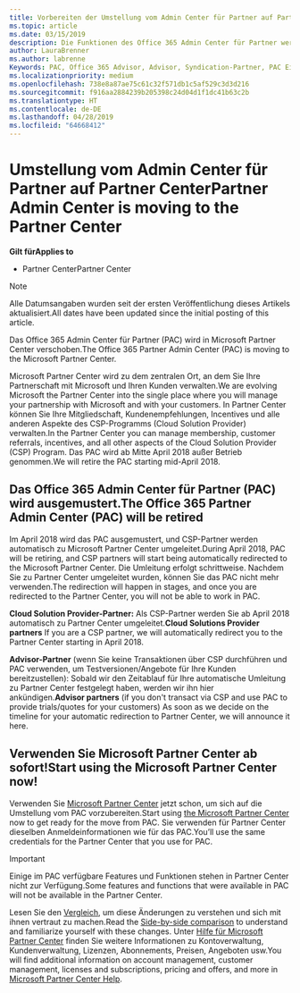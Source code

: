 ```yaml
---
title: Vorbereiten der Umstellung vom Admin Center für Partner auf Partner Center | Partner Center
ms.topic: article
ms.date: 03/15/2019
description: Die Funktionen des Office 365 Admin Center für Partner werden in Partner Center verschoben.
author: LauraBrenner
ms.author: labrenne
Keywords: PAC, Office 365 Advisor, Advisor, Syndication-Partner, PAC Einstellen, PAC Ausmusterung
ms.localizationpriority: medium
ms.openlocfilehash: 738e8a87ae75c61c32f571db1c5af529c3d3d216
ms.sourcegitcommit: f916aa2884239b205398c24d04d1f1dc41b63c2b
ms.translationtype: HT
ms.contentlocale: de-DE
ms.lasthandoff: 04/28/2019
ms.locfileid: "64668412"
---
```

# <a name="partner-admin-center-is-moving-to-the-partner-center"></a><span data-ttu-id="d57bb-104">Umstellung vom Admin Center für Partner auf Partner Center</span><span class="sxs-lookup"><span data-stu-id="d57bb-104">Partner Admin Center is moving to the Partner Center</span></span>

<span data-ttu-id="d57bb-105">**Gilt für**</span><span class="sxs-lookup"><span data-stu-id="d57bb-105">**Applies to**</span></span>

-  <span data-ttu-id="d57bb-106">Partner Center</span><span class="sxs-lookup"><span data-stu-id="d57bb-106">Partner Center</span></span>

> [!NOTE]  
>  <span data-ttu-id="d57bb-107">Alle Datumsangaben wurden seit der ersten Veröffentlichung dieses Artikels aktualisiert.</span><span class="sxs-lookup"><span data-stu-id="d57bb-107">All dates have been updated since the initial posting of this article.</span></span>

<span data-ttu-id="d57bb-108">Das Office 365 Admin Center für Partner (PAC) wird in Microsoft Partner Center verschoben.</span><span class="sxs-lookup"><span data-stu-id="d57bb-108">The Office 365 Partner Admin Center (PAC) is moving to the Microsoft Partner Center.</span></span>

<span data-ttu-id="d57bb-109">Microsoft Partner Center wird zu dem zentralen Ort, an dem Sie Ihre Partnerschaft mit Microsoft und Ihren Kunden verwalten.</span><span class="sxs-lookup"><span data-stu-id="d57bb-109">We are evolving Microsoft the Partner Center into the single place where you will manage your partnership with Microsoft and with your customers.</span></span> <span data-ttu-id="d57bb-110">In Partner Center können Sie Ihre Mitgliedschaft, Kundenempfehlungen, Incentives und alle anderen Aspekte des CSP-Programms (Cloud Solution Provider) verwalten.</span><span class="sxs-lookup"><span data-stu-id="d57bb-110">In the Partner Center you can manage membership, customer referrals, incentives, and all other aspects of the Cloud Solution Provider (CSP) Program.</span></span> <span data-ttu-id="d57bb-111">Das PAC wird ab Mitte April 2018 außer Betrieb genommen.</span><span class="sxs-lookup"><span data-stu-id="d57bb-111">We will retire the PAC starting mid-April 2018.</span></span>

## <a name="the-office-365-partner-admin-center-pac-will-be-retired"></a><span data-ttu-id="d57bb-112">Das Office 365 Admin Center für Partner (PAC) wird ausgemustert.</span><span class="sxs-lookup"><span data-stu-id="d57bb-112">The Office 365 Partner Admin Center (PAC) will be retired</span></span>

<span data-ttu-id="d57bb-113">Im April 2018 wird das PAC ausgemustert, und CSP-Partner werden automatisch zu Microsoft Partner Center umgeleitet.</span><span class="sxs-lookup"><span data-stu-id="d57bb-113">During April 2018, PAC will be retiring, and CSP partners will start being automatically redirected to the Microsoft Partner Center.</span></span> <span data-ttu-id="d57bb-114">Die Umleitung erfolgt schrittweise. Nachdem Sie zu Partner Center umgeleitet wurden, können Sie das PAC nicht mehr verwenden.</span><span class="sxs-lookup"><span data-stu-id="d57bb-114">The redirection will happen in stages, and once you are redirected to the Partner Center, you will not be able to work in PAC.</span></span> 

<span data-ttu-id="d57bb-115">**Cloud Solution Provider-Partner:** Als CSP-Partner werden Sie ab April 2018 automatisch zu Partner Center umgeleitet.</span><span class="sxs-lookup"><span data-stu-id="d57bb-115">**Cloud Solutions Provider partners** If you are a CSP partner, we will automatically redirect you to the Partner Center starting in April 2018.</span></span> 

<span data-ttu-id="d57bb-116">**Advisor-Partner** (wenn Sie keine Transaktionen über CSP durchführen und PAC verwenden, um Testversionen/Angebote für Ihre Kunden bereitzustellen): Sobald wir den Zeitablauf für Ihre automatische Umleitung zu Partner Center festgelegt haben, werden wir ihn hier ankündigen.</span><span class="sxs-lookup"><span data-stu-id="d57bb-116">**Advisor partners** (if you don't transact via CSP and use PAC to provide trials/quotes for your customers) As soon as we decide on the timeline for your automatic redirection to Partner Center, we will announce it here.</span></span> 


## <a name="start-using-the-microsoft-partner-center-now"></a><span data-ttu-id="d57bb-117">Verwenden Sie Microsoft Partner Center ab sofort!</span><span class="sxs-lookup"><span data-stu-id="d57bb-117">Start using the Microsoft Partner Center now!</span></span>

<span data-ttu-id="d57bb-118">Verwenden Sie [Microsoft Partner Center](https://partnercenter.microsoft.com/) jetzt schon, um sich auf die Umstellung vom PAC vorzubereiten.</span><span class="sxs-lookup"><span data-stu-id="d57bb-118">Start using [the Microsoft Partner Center](https://partnercenter.microsoft.com/)  now to get ready for the move from PAC.</span></span>  <span data-ttu-id="d57bb-119">Sie verwenden für Partner Center dieselben Anmeldeinformationen wie für das PAC.</span><span class="sxs-lookup"><span data-stu-id="d57bb-119">You’ll use the same credentials for the Partner Center that you use for PAC.</span></span> 

> [!IMPORTANT]  
> <span data-ttu-id="d57bb-120">Einige im PAC verfügbare Features und Funktionen stehen in Partner Center nicht zur Verfügung.</span><span class="sxs-lookup"><span data-stu-id="d57bb-120">Some features and functions that were available in PAC will not be available in the Partner Center.</span></span>

 <span data-ttu-id="d57bb-121">Lesen Sie den [Vergleich](moving-from-pac-to-pc.md), um diese Änderungen zu verstehen und sich mit ihnen vertraut zu machen.</span><span class="sxs-lookup"><span data-stu-id="d57bb-121">Read the [Side-by-side comparison](moving-from-pac-to-pc.md) to understand and familiarize yourself with these changes.</span></span>  <span data-ttu-id="d57bb-122">Unter [Hilfe für Microsoft Partner Center](https://partnercenter.microsoft.com/partner/help) finden Sie weitere Informationen zu Kontoverwaltung, Kundenverwaltung, Lizenzen, Abonnements, Preisen, Angeboten usw.</span><span class="sxs-lookup"><span data-stu-id="d57bb-122">You will find additional information on account management, customer management, licenses and subscriptions, pricing and offers, and more in [Microsoft Partner Center Help](https://partnercenter.microsoft.com/partner/help).</span></span>

 